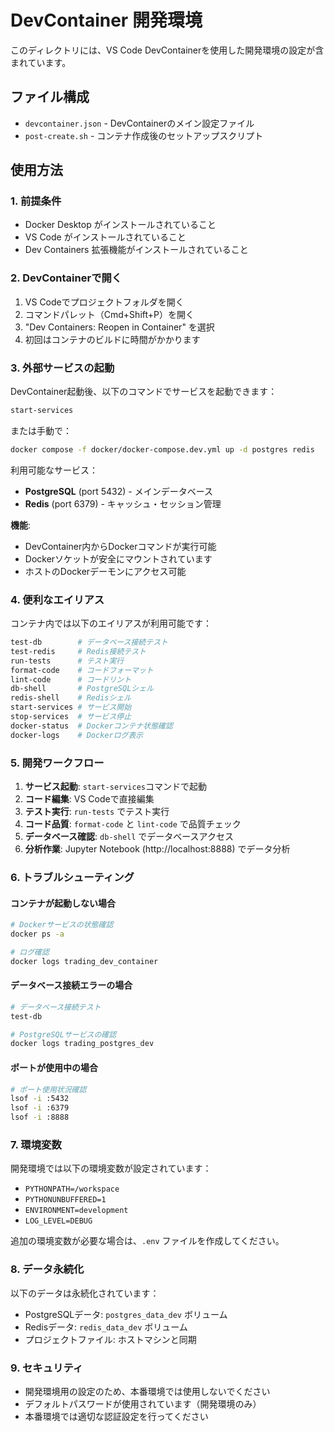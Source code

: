 # DevContainer 開発環境

このディレクトリには、VS Code DevContainerを使用した開発環境の設定が含まれています。

## ファイル構成

- `devcontainer.json` - DevContainerのメイン設定ファイル
- `post-create.sh` - コンテナ作成後のセットアップスクリプト

## 使用方法

### 1. 前提条件

- Docker Desktop がインストールされていること
- VS Code がインストールされていること
- Dev Containers 拡張機能がインストールされていること

### 2. DevContainerで開く

1. VS Codeでプロジェクトフォルダを開く
2. コマンドパレット（Cmd+Shift+P）を開く
3. "Dev Containers: Reopen in Container" を選択
4. 初回はコンテナのビルドに時間がかかります

### 3. 外部サービスの起動

DevContainer起動後、以下のコマンドでサービスを起動できます：

```bash
start-services
```

または手動で：

```bash
docker compose -f docker/docker-compose.dev.yml up -d postgres redis
```

利用可能なサービス：
- **PostgreSQL** (port 5432) - メインデータベース
- **Redis** (port 6379) - キャッシュ・セッション管理

**機能**: 
- DevContainer内からDockerコマンドが実行可能
- Dockerソケットが安全にマウントされています
- ホストのDockerデーモンにアクセス可能

### 4. 便利なエイリアス

コンテナ内では以下のエイリアスが利用可能です：

```bash
test-db        # データベース接続テスト
test-redis     # Redis接続テスト
run-tests      # テスト実行
format-code    # コードフォーマット
lint-code      # コードリント
db-shell       # PostgreSQLシェル
redis-shell    # Redisシェル
start-services # サービス開始
stop-services  # サービス停止
docker-status  # Dockerコンテナ状態確認
docker-logs    # Dockerログ表示
```

### 5. 開発ワークフロー

1. **サービス起動**: `start-services`コマンドで起動
2. **コード編集**: VS Codeで直接編集
3. **テスト実行**: `run-tests` でテスト実行
4. **コード品質**: `format-code` と `lint-code` で品質チェック
5. **データベース確認**: `db-shell` でデータベースアクセス
6. **分析作業**: Jupyter Notebook (http://localhost:8888) でデータ分析

### 6. トラブルシューティング

#### コンテナが起動しない場合
```bash
# Dockerサービスの状態確認
docker ps -a

# ログ確認
docker logs trading_dev_container
```

#### データベース接続エラーの場合
```bash
# データベース接続テスト
test-db

# PostgreSQLサービスの確認
docker logs trading_postgres_dev
```

#### ポートが使用中の場合
```bash
# ポート使用状況確認
lsof -i :5432
lsof -i :6379
lsof -i :8888
```

### 7. 環境変数

開発環境では以下の環境変数が設定されています：

- `PYTHONPATH=/workspace`
- `PYTHONUNBUFFERED=1`
- `ENVIRONMENT=development`
- `LOG_LEVEL=DEBUG`

追加の環境変数が必要な場合は、`.env` ファイルを作成してください。

### 8. データ永続化

以下のデータは永続化されています：

- PostgreSQLデータ: `postgres_data_dev` ボリューム
- Redisデータ: `redis_data_dev` ボリューム
- プロジェクトファイル: ホストマシンと同期

### 9. セキュリティ

- 開発環境用の設定のため、本番環境では使用しないでください
- デフォルトパスワードが使用されています（開発環境のみ）
- 本番環境では適切な認証設定を行ってください
